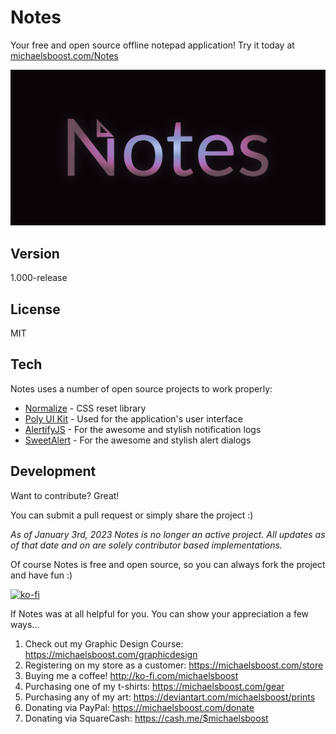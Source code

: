 Notes
===================

Your free and open source offline notepad application! Try it today at [michaelsboost.com/Notes](https://michaelsboost.github.io/Notes/)

![](https://raw.githubusercontent.com/michaelsboost/Notes/gh-pages/imgs/header.svg)

Version
-------------

1.000-release

License
-------------

MIT

Tech
-------------

Notes uses a number of open source projects to work properly:

* [Normalize](https://github.com/necolas/normalize.css) - CSS reset library
* [Poly UI Kit](https://github.com/Guilh/Poly) - Used for the application's user interface
* [AlertifyJS](http://alertifyjs.com/) - For the awesome and stylish notification logs
* [SweetAlert](https://sweetalert.js.org/guides/) - For the awesome and stylish alert dialogs

Development
-------------

Want to contribute? Great!  

You can submit a pull request or simply share the project :)  

*As of January 3rd, 2023 Notes is no longer an active project. All updates as of that date and on are solely contributor based implementations.*

Of course Notes is free and open source, so you can always fork the project and have fun :)  

[![ko-fi](https://az743702.vo.msecnd.net/cdn/kofi2.png?v=0)](https://ko-fi.com/michaelsboost)  

If Notes was at all helpful for you. You can show your appreciation a few ways...  

1) Check out my Graphic Design Course: https://michaelsboost.com/graphicdesign  
2) Registering on my store as a customer: https://michaelsboost.com/store  
3) Buying me a coffee! http://ko-fi.com/michaelsboost  
4) Purchasing one of my t-shirts: https://michaelsboost.com/gear  
5) Purchasing any of my art: https://deviantart.com/michaelsboost/prints  
6) Donating via PayPal: https://michaelsboost.com/donate  
7) Donating via SquareCash: https://cash.me/$michaelsboost  
